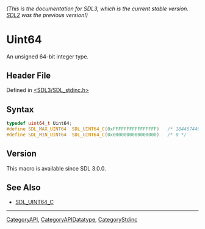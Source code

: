 ###### (This is the documentation for SDL3, which is the current stable version. [SDL2](https://wiki.libsdl.org/SDL2/) was the previous version!)
# Uint64

An unsigned 64-bit integer type.

## Header File

Defined in [<SDL3/SDL_stdinc.h>](https://github.com/libsdl-org/SDL/blob/main/include/SDL3/SDL_stdinc.h)

## Syntax

```c
typedef uint64_t Uint64;
#define SDL_MAX_UINT64  SDL_UINT64_C(0xFFFFFFFFFFFFFFFF)   /* 18446744073709551615 */
#define SDL_MIN_UINT64  SDL_UINT64_C(0x0000000000000000)   /* 0 */
```

## Version

This macro is available since SDL 3.0.0.

## See Also

- [SDL_UINT64_C](SDL_UINT64_C)

----
[CategoryAPI](CategoryAPI), [CategoryAPIDatatype](CategoryAPIDatatype), [CategoryStdinc](CategoryStdinc)

